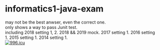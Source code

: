 # informatics1-java-exam
may not be the best anwser, even the correct one.\
only shows a way to pass Junit test.\
including 2018 setting 1, 2. 2018 && 2019 mock. 2017 setting 1. 2016 setting 1. 2015 setting 1. 2014 setting 1.\
<a href="https://996.icu"><img src="https://img.shields.io/badge/link-996.icu-red.svg" alt="996.icu" /></a>
